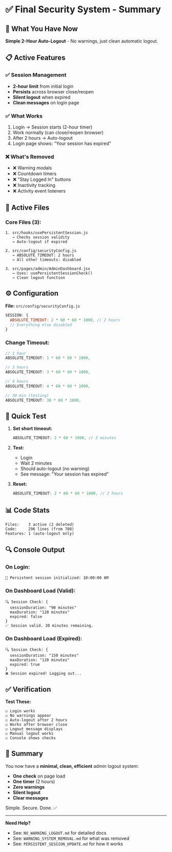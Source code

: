 # ✅ Final Security System - Summary

## 🎯 What You Have Now

**Simple 2-Hour Auto-Logout** - No warnings, just clean automatic logout.

## 📋 Active Features

### ✅ Session Management
- **2-hour limit** from initial login
- **Persists** across browser close/reopen
- **Silent logout** when expired
- **Clean messages** on login page

### ✅ What Works
1. Login → Session starts (2-hour timer)
2. Work normally (can close/reopen browser)
3. After 2 hours → Auto-logout
4. Login page shows: "Your session has expired"

### ❌ What's Removed
- ❌ Warning modals
- ❌ Countdown timers
- ❌ "Stay Logged In" buttons
- ❌ Inactivity tracking
- ❌ Activity event listeners

## 📁 Active Files

### Core Files (3):
```
1. src/hooks/usePersistentSession.js
   → Checks session validity
   → Auto-logout if expired
   
2. src/config/securityConfig.js
   → ABSOLUTE_TIMEOUT: 2 hours
   → All other timeouts: disabled
   
3. src/pages/admin/AdminDashboard.jsx
   → Uses: usePersistentSessionCheck()
   → Clean logout function
```

## ⚙️ Configuration

**File:** `src/config/securityConfig.js`

```javascript
SESSION: {
  ABSOLUTE_TIMEOUT: 2 * 60 * 60 * 1000, // 2 hours
  // Everything else disabled
}
```

### Change Timeout:
```javascript
// 1 hour
ABSOLUTE_TIMEOUT: 1 * 60 * 60 * 1000,

// 3 hours  
ABSOLUTE_TIMEOUT: 3 * 60 * 60 * 1000,

// 4 hours
ABSOLUTE_TIMEOUT: 4 * 60 * 60 * 1000,

// 30 min (testing)
ABSOLUTE_TIMEOUT: 30 * 60 * 1000,
```

## 🧪 Quick Test

1. **Set short timeout:**
   ```javascript
   ABSOLUTE_TIMEOUT: 2 * 60 * 1000, // 2 minutes
   ```

2. **Test:**
   - Login
   - Wait 2 minutes
   - Should auto-logout (no warning)
   - See message: "Your session has expired"

3. **Reset:**
   ```javascript
   ABSOLUTE_TIMEOUT: 2 * 60 * 60 * 1000, // 2 hours
   ```

## 📊 Code Stats

```
Files:    3 active (2 deleted)
Code:     296 lines (from 708)
Features: 1 (auto-logout only)
```

## 🔍 Console Output

### On Login:
```
🔐 Persistent session initialized: 10:00:00 AM
```

### On Dashboard Load (Valid):
```
🔍 Session Check: {
  sessionDuration: "90 minutes"
  maxDuration: "120 minutes"
  expired: false
}
✅ Session valid. 30 minutes remaining.
```

### On Dashboard Load (Expired):
```
🔍 Session Check: {
  sessionDuration: "150 minutes"
  maxDuration: "120 minutes"
  expired: true
}
❌ Session expired! Logging out...
```

## ✅ Verification

**Test These:**
```
☑ Login works
☑ No warnings appear
☑ Auto-logout after 2 hours
☑ Works after browser close
☑ Logout message displays
☑ Manual logout works
☑ Console shows checks
```

## 🎉 Summary

You now have a **minimal, clean, efficient** admin logout system:

- **One check** on page load
- **One timer** (2 hours)
- **Zero warnings**
- **Silent logout**
- **Clear messages**

Simple. Secure. Done. ✅

---

**Need Help?**
- See: `NO_WARNING_LOGOUT.md` for detailed docs
- See: `WARNING_SYSTEM_REMOVAL.md` for what was removed
- See: `PERSISTENT_SESSION_UPDATE.md` for how it works
